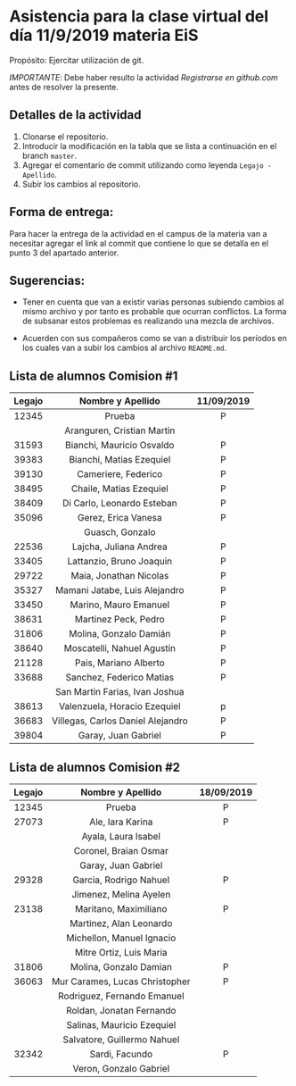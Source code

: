 ﻿# Asistencia para la clase virtual del día 11/9/2019 materia EiS

Propósito: Ejercitar utilización de git.

*IMPORTANTE*: Debe haber resulto la actividad _Registrarse en github.com_ antes de resolver la presente.

## Detalles de la actividad

1. Clonarse el repositorio.
2. Introducir la modificación en la tabla que se lista a continuación en el branch `master`.
3. Agregar el comentario de commit utilizando como leyenda `Legajo - Apellido`.
4. Subir los cambios al repositorio.

## Forma de entrega:

Para hacer la entrega de la actividad en el campus de la materia van a necesitar agregar el link al commit que contiene lo que se detalla en el punto 3 del apartado anterior.

## Sugerencias:

- Tener en cuenta que van a existir varias personas subiendo cambios al mismo archivo y por tanto es probable que ocurran conflictos. La forma de subsanar estos problemas es realizando una mezcla de archivos.

- Acuerden con sus compañeros como se van a distribuir los períodos en los cuales van a subir los cambios al archivo `README.md`.

## Lista de alumnos Comision #1

| Legajo | Nombre y Apellido                     | 11/09/2019 | 
| :----: | :-----------------------------------: | :--------: |
| 12345  | Prueba                                |   P        |
|        | Aranguren, Cristian Martin            |            |
| 31593  | Bianchi, Mauricio Osvaldo             |     P      |
| 39383  | Bianchi, Matias Ezequiel              |     P      |
| 39130  | Cameriere, Federico                   |     P      |
| 38495  | Chaile, Matias Ezequiel               |     P      |
| 38409  | Di Carlo, Leonardo Esteban            |     P      |
| 35096  | Gerez, Erica Vanesa                   |     P      |
|        | Guasch, Gonzalo                       |            |
|22536   | Lajcha, Juliana Andrea                |   P        |
| 33405  | Lattanzio, Bruno Joaquin              |     P      |
| 29722  | Maia, Jonathan Nicolas                |     P      |
| 35327  | Mamani Jatabe, Luis Alejandro         |    P       |
| 33450  | Marino, Mauro Emanuel                 |     P      |
| 38631  | Martinez Peck, Pedro                  |     P      |
| 31806  | Molina, Gonzalo Damián                |     P      |
| 38640  | Moscatelli, Nahuel Agustin            |     P      |
| 21128  | Pais, Mariano Alberto                 |     P      |
| 33688  | Sanchez, Federico Matias              | P          |
|        | San Martin Farias, Ivan Joshua        |            |
| 38613  | Valenzuela, Horacio Ezequiel          |     p      |
| 36683  | Villegas, Carlos Daniel Alejandro     |     P      |
| 39804  | Garay, Juan Gabriel                   |  P         |

## Lista de alumnos Comision #2

| Legajo | Nombre y Apellido                     | 18/09/2019 | 
| :----: | :-----------------------------------: | :--------: |
| 12345  | Prueba                                |   P        |
| 27073  | Ale, Iara Karina                      |   P        |
|        | Ayala, Laura Isabel                   |            |
|        | Coronel, Braian Osmar                 |            |
|        | Garay, Juan Gabriel                   |            |
| 29328  | Garcia, Rodrigo Nahuel           	 |     P      |
|        | Jimenez, Melina Ayelen                |            |
| 23138  | Maritano, Maximiliano                 |     P      |
|        | Martinez, Alan Leonardo               |            |
|        | Michellon, Manuel Ignacio             |            |
|        | Mitre Ortiz, Luis Maria               |            |
| 31806  | Molina, Gonzalo Damian                |     P      |
| 36063  | Mur Carames, Lucas Christopher        |     P      |
|        | Rodriguez, Fernando Emanuel           |            |
|        | Roldan, Jonatan Fernando              |            |
|        | Salinas, Mauricio Ezequiel            |            |
|        | Salvatore, Guillermo Nahuel           |            |
| 32342  | Sardi, Facundo                        |     P      |
|        | Veron, Gonzalo Gabriel                |            |




















